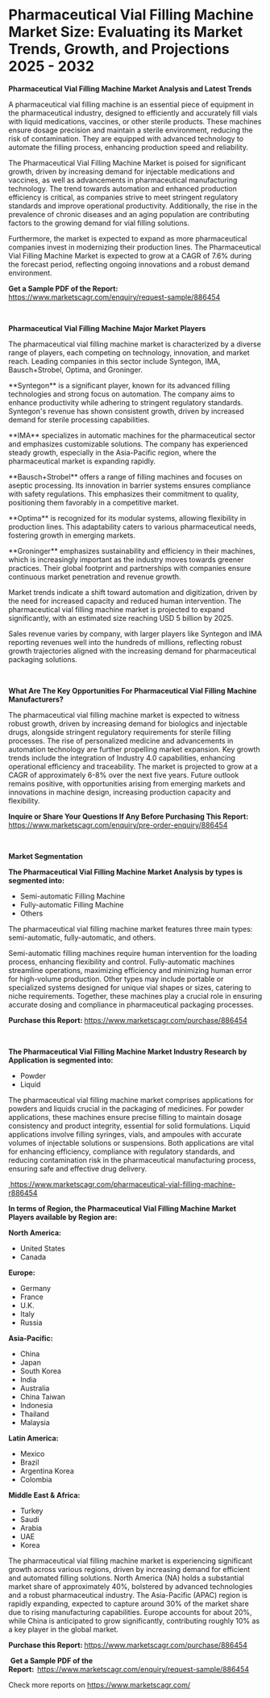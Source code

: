 <p><h1>Pharmaceutical Vial Filling Machine Market Size: Evaluating its Market Trends, Growth, and Projections 2025 - 2032</h1></p><p><strong>Pharmaceutical Vial Filling Machine Market Analysis and Latest Trends</strong></p>
<p><p>A pharmaceutical vial filling machine is an essential piece of equipment in the pharmaceutical industry, designed to efficiently and accurately fill vials with liquid medications, vaccines, or other sterile products. These machines ensure dosage precision and maintain a sterile environment, reducing the risk of contamination. They are equipped with advanced technology to automate the filling process, enhancing production speed and reliability.</p><p>The Pharmaceutical Vial Filling Machine Market is poised for significant growth, driven by increasing demand for injectable medications and vaccines, as well as advancements in pharmaceutical manufacturing technology. The trend towards automation and enhanced production efficiency is critical, as companies strive to meet stringent regulatory standards and improve operational productivity. Additionally, the rise in the prevalence of chronic diseases and an aging population are contributing factors to the growing demand for vial filling solutions.</p><p>Furthermore, the market is expected to expand as more pharmaceutical companies invest in modernizing their production lines. The Pharmaceutical Vial Filling Machine Market is expected to grow at a CAGR of 7.6% during the forecast period, reflecting ongoing innovations and a robust demand environment.</p></p>
<p><strong>Get a Sample PDF of the Report:&nbsp;</strong> <a href="https://www.marketscagr.com/enquiry/request-sample/886454?utm_campaign=2998&utm_medium=2&utm_source=Github&utm_content=ia&utm_term=08042025&utm_id=pharmaceutical-vial-filling-machine">https://www.marketscagr.com/enquiry/request-sample/886454</a></p>
<p>&nbsp;</p>
<p><strong>Pharmaceutical Vial Filling Machine Major Market Players</strong></p>
<p><p>The pharmaceutical vial filling machine market is characterized by a diverse range of players, each competing on technology, innovation, and market reach. Leading companies in this sector include Syntegon, IMA, Bausch+Strobel, Optima, and Groninger.</p><p>**Syntegon** is a significant player, known for its advanced filling technologies and strong focus on automation. The company aims to enhance productivity while adhering to stringent regulatory standards. Syntegon's revenue has shown consistent growth, driven by increased demand for sterile processing capabilities.</p><p>**IMA** specializes in automatic machines for the pharmaceutical sector and emphasizes customizable solutions. The company has experienced steady growth, especially in the Asia-Pacific region, where the pharmaceutical market is expanding rapidly. </p><p>**Bausch+Strobel** offers a range of filling machines and focuses on aseptic processing. Its innovation in barrier systems ensures compliance with safety regulations. This emphasizes their commitment to quality, positioning them favorably in a competitive market.</p><p>**Optima** is recognized for its modular systems, allowing flexibility in production lines. This adaptability caters to various pharmaceutical needs, fostering growth in emerging markets.</p><p>**Groninger** emphasizes sustainability and efficiency in their machines, which is increasingly important as the industry moves towards greener practices. Their global footprint and partnerships with companies ensure continuous market penetration and revenue growth.</p><p>Market trends indicate a shift toward automation and digitization, driven by the need for increased capacity and reduced human intervention. The pharmaceutical vial filling machine market is projected to expand significantly, with an estimated size reaching USD 5 billion by 2025. </p><p>Sales revenue varies by company, with larger players like Syntegon and IMA reporting revenues well into the hundreds of millions, reflecting robust growth trajectories aligned with the increasing demand for pharmaceutical packaging solutions.</p></p>
<p>&nbsp;</p>
<p><strong>What Are The Key Opportunities For Pharmaceutical Vial Filling Machine Manufacturers?</strong></p>
<p><p>The pharmaceutical vial filling machine market is expected to witness robust growth, driven by increasing demand for biologics and injectable drugs, alongside stringent regulatory requirements for sterile filling processes. The rise of personalized medicine and advancements in automation technology are further propelling market expansion. Key growth trends include the integration of Industry 4.0 capabilities, enhancing operational efficiency and traceability. The market is projected to grow at a CAGR of approximately 6-8% over the next five years. Future outlook remains positive, with opportunities arising from emerging markets and innovations in machine design, increasing production capacity and flexibility.</p></p>
<p><strong>Inquire or Share Your Questions If Any Before Purchasing This Report:</strong> <a href="https://www.marketscagr.com/enquiry/pre-order-enquiry/886454?utm_campaign=2998&utm_medium=2&utm_source=Github&utm_content=ia&utm_term=08042025&utm_id=pharmaceutical-vial-filling-machine">https://www.marketscagr.com/enquiry/pre-order-enquiry/886454</a></p>
<p>&nbsp;</p>
<p><strong>Market Segmentation</strong></p>
<p><strong>The Pharmaceutical Vial Filling Machine Market Analysis by types is segmented into:</strong></p>
<p><ul><li>Semi-automatic Filling Machine</li><li>Fully-automatic Filling Machine</li><li>Others</li></ul></p>
<p><p>The pharmaceutical vial filling machine market features three main types: semi-automatic, fully-automatic, and others. </p><p>Semi-automatic filling machines require human intervention for the loading process, enhancing flexibility and control. Fully-automatic machines streamline operations, maximizing efficiency and minimizing human error for high-volume production. Other types may include portable or specialized systems designed for unique vial shapes or sizes, catering to niche requirements. Together, these machines play a crucial role in ensuring accurate dosing and compliance in pharmaceutical packaging processes.</p></p>
<p><strong>Purchase this Report:&nbsp;</strong><a href="https://www.marketscagr.com/purchase/886454?utm_campaign=2998&utm_medium=2&utm_source=Github&utm_content=ia&utm_term=08042025&utm_id=pharmaceutical-vial-filling-machine">https://www.marketscagr.com/purchase/886454</a></p>
<p>&nbsp;</p>
<p><strong>The Pharmaceutical Vial Filling Machine Market Industry Research by Application is segmented into:</strong></p>
<p><ul><li>Powder</li><li>Liquid</li></ul></p>
<p><p>The pharmaceutical vial filling machine market comprises applications for powders and liquids crucial in the packaging of medicines. For powder applications, these machines ensure precise filling to maintain dosage consistency and product integrity, essential for solid formulations. Liquid applications involve filling syringes, vials, and ampoules with accurate volumes of injectable solutions or suspensions. Both applications are vital for enhancing efficiency, compliance with regulatory standards, and reducing contamination risk in the pharmaceutical manufacturing process, ensuring safe and effective drug delivery.</p></p>
<p><a href="https://www.marketscagr.com/pharmaceutical-vial-filling-machine-r886454?utm_campaign=2998&utm_medium=2&utm_source=Github&utm_content=ia&utm_term=08042025&utm_id=pharmaceutical-vial-filling-machine">&nbsp;https://www.marketscagr.com/pharmaceutical-vial-filling-machine-r886454</a></p>
<p><strong>In terms of Region, the Pharmaceutical Vial Filling Machine Market Players available by Region are:</strong></p>
<p>
    <p> <strong> North America: </strong>
        <ul>
            <li>United States</li>
            <li>Canada</li>
        </ul>
        </p> 
    <p> <strong> Europe: </strong>
        <ul>
            <li>Germany</li>
            <li>France</li>
            <li>U.K.</li>
            <li>Italy</li>
            <li>Russia</li>
        </ul>
        </p> 
    <p> <strong> Asia-Pacific: </strong>
        <ul>
            <li>China</li>
            <li>Japan</li>
            <li>South Korea</li>
            <li>India</li>
            <li>Australia</li>
            <li>China Taiwan</li>
            <li>Indonesia</li>
            <li>Thailand</li>
            <li>Malaysia</li>
        </ul>
        </p> 
    <p> <strong> Latin America: </strong>
        <ul>
            <li>Mexico</li>
            <li>Brazil</li>
            <li>Argentina Korea</li>
            <li>Colombia</li>
        </ul>
        </p> 
    <p> <strong> Middle East & Africa: </strong>
        <ul>
            <li>Turkey</li>
            <li>Saudi</li>
            <li>Arabia</li>
            <li>UAE</li>
            <li>Korea</li>
        </ul>
    </p>
    </p>
<p><p>The pharmaceutical vial filling machine market is experiencing significant growth across various regions, driven by increasing demand for efficient and automated filling solutions. North America (NA) holds a substantial market share of approximately 40%, bolstered by advanced technologies and a robust pharmaceutical industry. The Asia-Pacific (APAC) region is rapidly expanding, expected to capture around 30% of the market share due to rising manufacturing capabilities. Europe accounts for about 20%, while China is anticipated to grow significantly, contributing roughly 10% as a key player in the global market.</p></p>
<p><strong>Purchase this Report: </strong><a href="https://www.marketscagr.com/purchase/886454?utm_campaign=2998&utm_medium=2&utm_source=Github&utm_content=ia&utm_term=08042025&utm_id=pharmaceutical-vial-filling-machine">https://www.marketscagr.com/purchase/886454</a></p>
<p>&nbsp;<strong>Get a Sample PDF of the Report:&nbsp;&nbsp;</strong><a href="https://www.marketscagr.com/enquiry/request-sample/886454?utm_campaign=2998&utm_medium=2&utm_source=Github&utm_content=ia&utm_term=08042025&utm_id=pharmaceutical-vial-filling-machine">https://www.marketscagr.com/enquiry/request-sample/886454</a></p>
<p><strong></strong></p>
<p>Check more reports on <a href="https://www.marketscagr.com/?utm_campaign=2998&utm_medium=2&utm_source=Github&utm_content=ia&utm_term=08042025&utm_id=pharmaceutical-vial-filling-machine">https://www.marketscagr.com/</a></p>